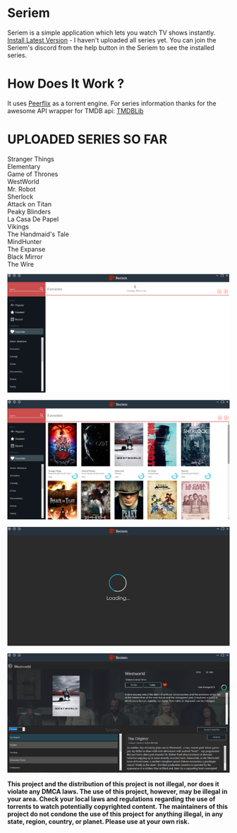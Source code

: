 


  
 

# Seriem
Seriem is a simple application which lets you watch TV shows instantly.
[Install Latest Version](https://github.com/codirx/Seriem/releases/download/1.0.0/Seriem.msi) - 
I haven't uploaded all series yet. You can join the Seriem's discord from the help button in the Seriem to see the installed series.
# How Does It Work ?
It uses [Peerflix](https://github.com/mafintosh/peerflix) as a torrent engine.
For series information thanks for the awesome API wrapper for TMDB api: [TMDBLib](https://github.com/LordMike/TMDbLib)

# UPLOADED SERIES SO FAR
Stranger Things
<br/>
Elementary <br/>
Game of Thrones<br/>
WestWorld<br/>
Mr. Robot<br/>
Sherlock<br/>
Attack on Titan<br/>
Peaky Blinders<br/>
La Casa De Papel<br/>
Vikings<br/>
The Handmaid's Tale<br/>
MindHunter<br/>
The Expanse<br/>
Black Mirror<br/>
The Wire<br/>

![alt text](Seriem1.png "")


![alt text](Seriem2.png "")


![alt text](Seriem3.png "")


![alt text](Seriem4.png "")








**This project and the distribution of this project is not illegal, nor does it violate any DMCA laws. The use of this project, however, may be illegal in your area. Check your local laws and regulations regarding the use of torrents to watch potentially copyrighted content. The maintainers of this project do not condone the use of this project for anything illegal, in any state, region, country, or planet. Please use at your own risk.**

